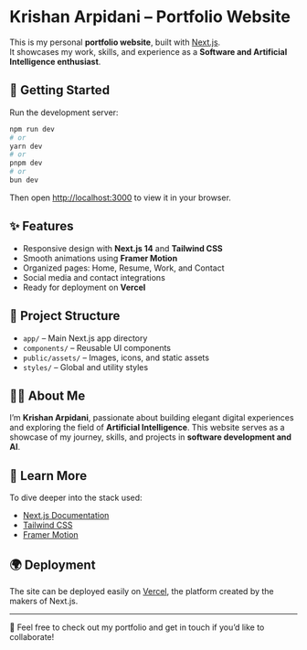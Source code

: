 # Krishan Arpidani – Portfolio Website

This is my personal **portfolio website**, built with [Next.js](https://nextjs.org/).  
It showcases my work, skills, and experience as a **Software and Artificial Intelligence enthusiast**.

## 🚀 Getting Started

Run the development server:

```bash
npm run dev
# or
yarn dev
# or
pnpm dev
# or
bun dev
```

Then open [http://localhost:3000](http://localhost:3000) to view it in your browser.

## ✨ Features

* Responsive design with **Next.js 14** and **Tailwind CSS**
* Smooth animations using **Framer Motion**
* Organized pages: Home, Resume, Work, and Contact
* Social media and contact integrations
* Ready for deployment on **Vercel**

## 📂 Project Structure

* `app/` – Main Next.js app directory
* `components/` – Reusable UI components
* `public/assets/` – Images, icons, and static assets
* `styles/` – Global and utility styles

## 🧑‍💻 About Me

I’m **Krishan Arpidani**, passionate about building elegant digital experiences and exploring the field of **Artificial Intelligence**.
This website serves as a showcase of my journey, skills, and projects in **software development and AI**.

## 📖 Learn More

To dive deeper into the stack used:

* [Next.js Documentation](https://nextjs.org/docs)
* [Tailwind CSS](https://tailwindcss.com/)
* [Framer Motion](https://www.framer.com/motion/)

## 🌍 Deployment

The site can be deployed easily on [Vercel](https://vercel.com), the platform created by the makers of Next.js.

---

🔗 Feel free to check out my portfolio and get in touch if you’d like to collaborate!
